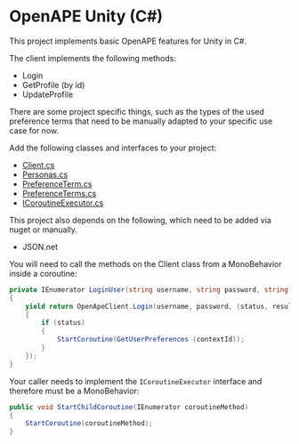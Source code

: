 # OpenAPE Unity (C#)

This project implements basic OpenAPE features for Unity in C#. 

The client implements the following methods:
* Login
* GetProfile (by id)
* UpdateProfile

There are some project specific things, such as the types of the used preference terms that need to be manually adapted to your specific use case for now.

Add the following classes and interfaces to your project:
* [Client.cs](Client.cs)
* [Personas.cs](Personas.cs)
* [PreferenceTerm.cs](PreferenceTerm.cs)
* [PreferenceTerms.cs](PreferenceTerms.cs)
* [ICoroutineExecutor.cs](ICoroutineExecutor.cs)

This project also depends on the following, which need to be added via nuget or manually.
* JSON.net

You will need to call the methods on the Client class from a MonoBehavior inside a coroutine:
```cs
private IEnumerator LoginUser(string username, string password, string contextId)
{
	yield return OpenApeClient.Login(username, password, (status, result) =>
	{
		if (status)
		{
			StartCoroutine(GetUserPreferences (contextId));
		}
	});
}
```

Your caller needs to implement the ```ICoroutineExecutor``` interface and therefore must be a MonoBehavior:
```cs
public void StartChildCoroutine(IEnumerator coroutineMethod)
{
	StartCoroutine(coroutineMethod);
}
```
